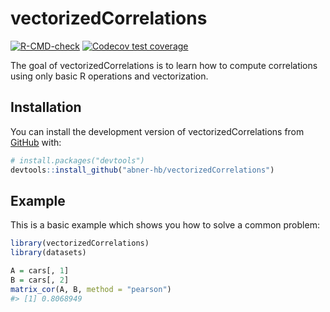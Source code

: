 
<!-- README.md is generated from README.Rmd. Please edit that file -->

# vectorizedCorrelations

<!-- badges: start -->

[![R-CMD-check](https://github.com/abner-hb/vectorizedCorrelations/actions/workflows/R-CMD-check.yaml/badge.svg)](https://github.com/abner-hb/vectorizedCorrelations/actions/workflows/R-CMD-check.yaml)
[![Codecov test
coverage](https://codecov.io/gh/abner-hb/vectorizedCorrelations/branch/main/graph/badge.svg)](https://app.codecov.io/gh/abner-hb/vectorizedCorrelations?branch=main)
<!-- badges: end -->

The goal of vectorizedCorrelations is to learn how to compute
correlations using only basic R operations and vectorization.

## Installation

You can install the development version of vectorizedCorrelations from
[GitHub](https://github.com/) with:

``` r
# install.packages("devtools")
devtools::install_github("abner-hb/vectorizedCorrelations")
```

## Example

This is a basic example which shows you how to solve a common problem:

``` r
library(vectorizedCorrelations)
library(datasets)

A = cars[, 1]
B = cars[, 2]
matrix_cor(A, B, method = "pearson")
#> [1] 0.8068949
```
